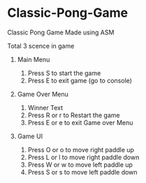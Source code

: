 # Classic-Pong-Game
Classic Pong Game Made using ASM

Total 3 scence in game

1. Main Menu
	1. Press S to start the game 
	2. Press E to exit game (go to console)
  
2. Game Over Menu 
	1. Winner Text
	2. Press R or r to Restart the game
	3. Press E or e to exit Game over Menu
  
3. Game UI
	1. Press O or o to move right paddle up
	2. Press L or l to move right paddle down
	3. Press W or w to move left paddle up 
	4. Press S or s to move left paddle down
